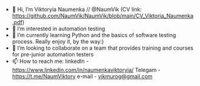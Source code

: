 - 👋 Hi, I’m Viktoryia Naumenka // @NaumVik (CV link: https://github.com/NaumVik/NaumVik/blob/main/CV_Viktoria_Naumenka.pdf)
- 👀 I’m interested in automation testing
- 🌱 I’m currently learning Python and the basics of software testing process. Really enjoy it, by the way:)
- 💞️ I’m looking to collaborate on a team that provides training and courses for pre-junior automation testers
- 📫 How to reach me: linkedIn - https://www.linkedin.com/in/naumenkaviktoryia/ Telegam - https://t.me/NaumViktory  e-mail - vikmurog@gmail.com

<!---
NaumVik/NaumVik is a ✨ special ✨ repository because its `README.md` (this file) appears on your GitHub profile.
You can click the Preview link to take a look at your changes.
--->
